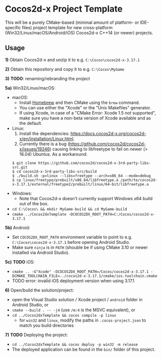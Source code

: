 # Cocos2d-x Project Template

This will be a purely CMake-based (minimal amount of platform- or IDE-specific files) project template for new cross-platform (Win32/Linux/macOS/Android/iOS) Cocos2d-x C++14 (or newer) projects.

## Usage
**1)** Obtain Cocos2d-x and unzip it to e.g. `C:\Cocos\cocos2d-x-3.17.1`

**2)** Obtain this repository and copy it to e.g. `C:\Cocos\MyGame`

**3)** **TODO**: renaming/rebranding the project

**5a)** Win32/Linux/macOS:
- macOS:
    - Install [Homebrew](https://brew.sh/) and then CMake using the `brew` command.
    - You can use either the "Xcode" or the "Unix Makefiles" generator.
    - If using Xcode, in case of a "CMake Error: Xcode 1.5 not supported", make sure you have a non-beta version of Xcode available and as the default.
- Linux:
  1. Install the dependencies: https://docs.cocos2d-x.org/cocos2d-x/en/installation/Linux.html.
  2. Currently there is a bug (https://github.com/cocos2d/cocos2d-x/issues/19246) causing linking to libfreetype to fail on newer (> 16.04) Ubuntus. As a workaround:
    ```
    $ git clone https://github.com/cocos2d/cocos2d-x-3rd-party-libs-src.git
    $ cd cocos2d-x-3rd-party-libs-src/build
    $ ./build.sh -p=linux --libs=freetype --arch=x86_64 --mode=debug
    $ cp linux/freetype/prebuilt/x86_64/libfreetype.a /path/to/cocos2d-x-3.17.1/external/freetype2/prebuilt/linux/64-bit/libfreetype.a
    ```
- Windows:
    -  Note that Cocos2d-x doesn't currently support Windows x64 build out of the box.
- `cd C:\Cocos\ && mkdir MyGame-build && cd MyGame-build`
- `cmake ../Cocos2dxTemplate -DCOCOS2DX_ROOT_PATH=C:/Cocos/cocos2d-x-3.17.1`

**5b)** Android:
- Set `COCOS2DX_ROOT_PATH` environment variable to point to e.g. `C:\Cocos\cocos2d-x-3.17.1` before opening Android Studio.
- Make sure `ninja` is in `PATH` (shouble be if using CMake 3.10 or newer installed via Android Studio).

**5c)** **TODO** iOS: 
- `cmake .. -G"Xcode" -DCOCOS2DX_ROOT_PATH=/Cocos/cocos2d-x-3.17.1 -DCMAKE_TOOLCHAIN_FILE=../cocos2d-x-3.17.1/cmake/ios.toolchain.cmake`
- TODO error: invalid iOS deployment version when using 3.17.1

**6)** Open/build the solution/project:
- open the Visual Studio solution / Xcode project / `android` folder in Android Studio, or
- `cmake --build . -- -j4` (use `/m:4` is the MSVC equivalent), or
- `cd ../Cocos2dxTemplate && cocos compile -p linux`
  - for `win32` and `linux`, modify the paths in `.cocos-project.json` to match you build directories

**7)** **TODO** Deploying the project:
- `cd ../Cocos2dxTemplate && cocos deploy -p win32 -m release`
- The deployed application can be found in the `bin/` folder of this project.